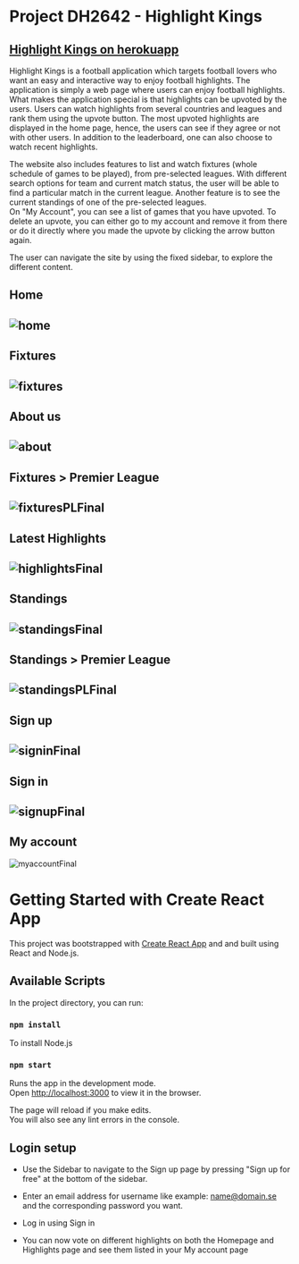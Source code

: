 # Project DH2642 - Highlight Kings
## [Highlight Kings on herokuapp](https://highlightkings.herokuapp.com/)
Highlight Kings is a football application which targets football lovers who want an easy and interactive way to enjoy football highlights. The application is simply a web page where users can enjoy football highlights. What makes the application special is that highlights can be upvoted by the users. Users can watch highlights from several countries and leagues and rank them using the upvote button. The most upvoted highlights are displayed in the home page, hence, the users can see if they agree or not with other users. In addition to the leaderboard, one can also choose to watch recent highlights. 

The website also includes features to list and watch fixtures (whole schedule of games to be played), from pre-selected leagues. With different search options for team and current match status, the user will be able to find a particular match in the current league. Another feature is to see the current standings of one of the pre-selected leagues.   
On "My Account", you can see a list of games that you have upvoted. To delete an upvote, you can either go to my account and remove it from there or do it directly where you made the upvote by clicking the arrow button again.  

The user can navigate the site by using the fixed sidebar, to explore the different content.

## Home
![home](https://gits-15.sys.kth.se/vvik/highlightkings/blob/master/src/images/homeFinal.png)
---
## Fixtures
![fixtures](https://gits-15.sys.kth.se/vvik/highlightkings/blob/master/src/images/fixturesFinal.png)
---
## About us
![about](https://gits-15.sys.kth.se/vvik/highlightkings/blob/master/src/images/aboutusFinal.png)
---
## Fixtures > Premier League
![fixturesPLFinal](https://gits-15.sys.kth.se/vvik/highlightkings/blob/master/src/images/fixturesPLFinal.png)
---
## Latest Highlights
![highlightsFinal](https://gits-15.sys.kth.se/vvik/highlightkings/blob/master/src/images/highlightsFinal.png)
---
## Standings
![standingsFinal](https://gits-15.sys.kth.se/vvik/highlightkings/blob/master/src/images/standingsFinal.png)
---
## Standings > Premier League
![standingsPLFinal](https://gits-15.sys.kth.se/vvik/highlightkings/blob/master/src/images/standingsPLFinal.png)
---
## Sign up
![signinFinal](https://gits-15.sys.kth.se/vvik/highlightkings/blob/master/src/images/signinFinal.png)
---
## Sign in
![signupFinal](https://gits-15.sys.kth.se/vvik/highlightkings/blob/master/src/images/signupFinal.png)
---
## My account
![myaccountFinal](https://gits-15.sys.kth.se/vvik/highlightkings/blob/master/src/images/myaccountFinal.png)

# Getting Started with Create React App

This project was bootstrapped with [Create React App](https://github.com/facebook/create-react-app) and and built using React and Node.js.

## Available Scripts

In the project directory, you can run:

### `npm install`

To install Node.js 

### `npm start`

Runs the app in the development mode.\
Open [http://localhost:3000](http://localhost:3000) to view it in the browser.

The page will reload if you make edits.\
You will also see any lint errors in the console.

## Login setup

* Use the Sidebar to navigate to the Sign up page by pressing "Sign up for free" at the bottom of the sidebar.

* Enter an email address for username like example: name@domain.se and the corresponding password you want.

* Log in using Sign in

* You can now vote on different highlights on both the Homepage and Highlights page and see them listed in your My account page
